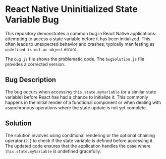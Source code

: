 # React Native Uninitialized State Variable Bug

This repository demonstrates a common bug in React Native applications: attempting to access a state variable before it has been initialized.  This often leads to unexpected behavior and crashes, typically manifesting as `undefined is not an object` errors.

The `bug.js` file shows the problematic code. The `bugSolution.js` file provides a corrected version.

## Bug Description

The bug occurs when accessing `this.state.myVariable` (or a similar state variable) before React has had a chance to initialize it.  This commonly happens in the initial render of a functional component or when dealing with asynchronous operations where the state update is not yet complete.

## Solution

The solution involves using conditional rendering or the optional chaining operator (`?.`) to check if the state variable is defined before accessing it.  The updated code ensures that the application handles the case where `this.state.myVariable` is undefined gracefully.